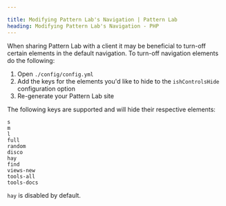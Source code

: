 ```yaml
---

title: Modifying Pattern Lab's Navigation | Pattern Lab
heading: Modifying Pattern Lab's Navigation - PHP
---
```


When sharing Pattern Lab with a client it may be beneficial to turn-off certain elements in the default navigation. To turn-off navigation elements do the following:

1. Open `./config/config.yml`
2. Add the keys for the elements you'd like to hide to the `ishControlsHide` configuration option
3. Re-generate your Pattern Lab site

The following keys are supported and will hide their respective elements:

```
s
m
l
full
random
disco
hay
find
views-new
tools-all
tools-docs
```

`hay` is disabled by default.
